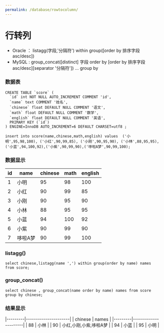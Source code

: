 ```yaml
---
permalink: /database/rowtocolumn/
---
```


# 行转列
* Oracle ： listagg(字段,'分隔符') within group([order by 排序字段 asc/desc]) 
* MySQL : group_concat([distinct] 字段 order by [order by 排序字段 asc/desc][separator '分隔符']) ... group by 


### 数据表
```
CREATE TABLE `score` (
  `id` int NOT NULL AUTO_INCREMENT COMMENT 'id',
  `name` text COMMENT '姓名',
  `chinese` float DEFAULT NULL COMMENT '语文',
  `math` float DEFAULT NULL COMMENT '数学',
  `english` float DEFAULT NULL COMMENT '英语',
  PRIMARY KEY (`id`)
) ENGINE=InnoDB AUTO_INCREMENT=6 DEFAULT CHARSET=utf8 ;

insert into score(name,chinese,math,english) values  ('小明',95,98,100), ('小红',90,99,85), ('小刚',90,95,90), ('小林',88,95,95), ('小蓝',94,100,92),('小紫',90,99,90),('哆啦A梦',90,99,100);
```

### 数据显示

| id | name   | chinese | math | english |
|----|--------|---------|------|---------|
|  1 | 小明   |      95 |   98 |     100 |
|  2 | 小红   |      90 |   99 |      85 |
|  3 | 小刚   |      90 |   95 |      90 |
|  4 | 小林   |      88 |   95 |      95 |
|  5 | 小蓝   |      94 |  100 |      92 |
|  6 | 小紫   |      90 |   99 |      90 |
|  7 | 哆啦A梦    |      90 |   99 |     100 |

### listagg()
```
select chinese,listagg(name ',') within group(order by name) names from score; 
```

### group_concat()
```
select chinese , group_concat(name order by name) names from score group by chinese;
```


### 结果显示
|---------|----------------------|
| chinese | names                |
|---------|----------------------|
|      88 | 小林                  |
|      90 | 小红,小刚,小紫,哆啦A梦  |
|      94 | 小蓝                 |
|      95 | 小明                  |

